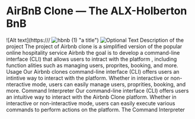 # AirBnB Clone ― The ALX-Holberton BnB
![Alt text](https:/// ![hbnb (1)](https://github.com/chaimaamiftah14/AirBnB_clone/assets/78249686/f2fa11f4-70dd-47b4-9dcd-726ffc1b95bd)
"a title")
![Optional Text](hbnb.png)
Description of the project
The project of Airbnb clone is a simplified version of the popular online hospitality service Airbnb the goal is to develop a command-line interface (CLI) that allows users to intract with the platform , including function alities such as managing users, proprites, booking, and more.
Usage
Our Airbnb clones command-line interface (CLI) offers users an intintive way to interact with the platform. Whether in interactive or non-nteractive mode, users can easily manage users, proprities, booking, and more.
Command Interpreter
Our command-line interface (CLI) offers users an intuitive way to interact with the Airbnb Clone platform. Whether in interactive or non-interactive mode, users can easily execute various commands to perform actions on the platform.
The Command Interpreter
